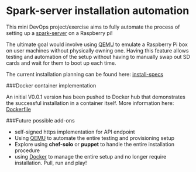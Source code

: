 Spark-server installation automation
======

This mini DevOps project/exercise aims to fully automate the process of setting up a [spark-server](http://github.com/spark/spark-server) on a Raspberry pi!

The ultimate goal would involve using [QEMU](www.qemu.org) to emulate a Raspberry Pi box on user machines without physically owning one. Having this feature allows testing and automation of the setup without having to manually swap out SD cards and wait for them to boot up each time.

The current installation planning can be found here: [install-specs](install-specs.md)

###Docker container implementation

An initial V0.0.1 version has been pushed to Docker hub that demonstrates the successful installation in a container itself. More information here: [Dockerfile](Dockerfile)


###Future possible add-ons

- self-signed https implementation for API endpoint
- Using [QEMU](www.qemu.org) to automate the entire testing and provisioning setup
- Explore using **chef-solo** or **puppet** to handle the entire installation procedure
- using [Docker](https://www.docker.com) to manage the entire setup and no longer require installation. Pull, run and play!
